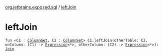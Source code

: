 [org.jetbrains.exposed.sql](index.md) / [leftJoin](.)

# leftJoin

`fun <C1 : `[`ColumnSet`](-column-set/index.md)`, C2 : `[`ColumnSet`](-column-set/index.md)`> C1.leftJoin(otherTable: C2, onColumn: (C1) -> `[`Expression`](-expression/index.md)`<*>, otherColumn: (C2) -> `[`Expression`](-expression/index.md)`<*>): `[`Join`](-join/index.md)